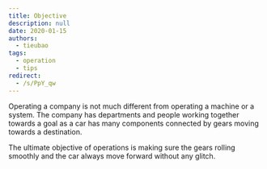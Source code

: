 ```yaml
---
title: Objective
description: null
date: 2020-01-15
authors:
  - tieubao
tags:
  - operation
  - tips
redirect:
  - /s/PpY_qw
---
```


Operating a company is not much different from operating a machine or a system. The company has departments and people working together towards a goal as a car has many components connected by gears moving towards a destination.

The ultimate objective of operations is making sure the gears rolling smoothly and the car always move forward without any glitch.
